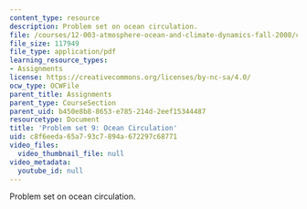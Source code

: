 ```yaml
---
content_type: resource
description: Problem set on ocean circulation.
file: /courses/12-003-atmosphere-ocean-and-climate-dynamics-fall-2008/c8f6eeda65a793c7894a672297c68771_homework9.pdf
file_size: 117949
file_type: application/pdf
learning_resource_types:
- Assignments
license: https://creativecommons.org/licenses/by-nc-sa/4.0/
ocw_type: OCWFile
parent_title: Assignments
parent_type: CourseSection
parent_uid: b450e8b8-8653-e785-214d-2eef15344487
resourcetype: Document
title: 'Problem set 9: Ocean Circulation'
uid: c8f6eeda-65a7-93c7-894a-672297c68771
video_files:
  video_thumbnail_file: null
video_metadata:
  youtube_id: null
---
```

Problem set on ocean circulation.
